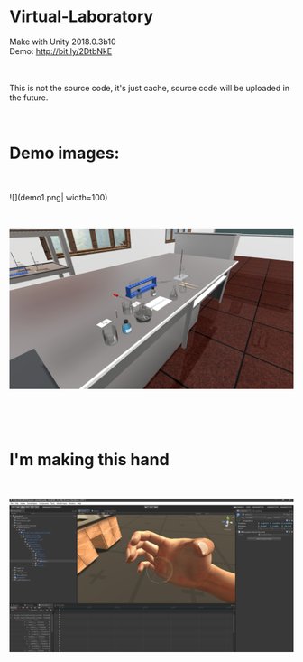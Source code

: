 # Virtual-Laboratory
Make with Unity 2018.0.3b10
<br>
Demo: http://bit.ly/2DtbNkE

<br><br>
This is not the source code, it's just cache, source code will be uploaded in the future.
<br><br><br>
# Demo images:
<br><br>
![](demo1.png| width=100)
<br>

<br><br>
![](demo2.png)
<br>


<br><br><br>
# I'm making this hand
<br><br>
![](handdemo.png)
<br>
